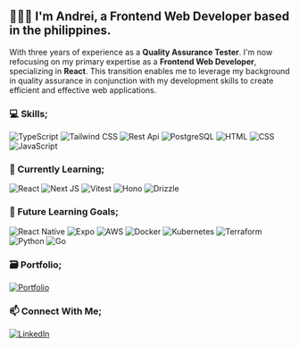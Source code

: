 ## 👨🏽‍💻 I'm Andrei, a Frontend Web Developer based in the philippines.

With three years of experience as a **Quality Assurance Tester**. I'm now refocusing on my primary expertise as a **Frontend Web Developer**, specializing in **React**. This transition enables me to leverage my background in quality assurance in conjunction with my development skills to create efficient and effective web applications.

### 💻 Skills;

![TypeScript](https://img.shields.io/badge/typescript-%23007ACC.svg?style=for-the-badge&logo=typescript&logoColor=white) ![Tailwind CSS](https://img.shields.io/badge/tailwindcss-%2338B2AC.svg?style=for-the-badge&logo=tailwind-css&logoColor=white) ![Rest Api](https://img.shields.io/badge/REST_API-gray?style=for-the-badge) ![PostgreSQL](https://img.shields.io/badge/postgresql-%23316192.svg?style=for-the-badge&logo=postgresql&logoColor=white) ![HTML](https://img.shields.io/badge/html-%23E34F26.svg?style=for-the-badge&logo=html5&logoColor=white) ![CSS](https://img.shields.io/badge/css-%231572B6.svg?style=for-the-badge&logo=css3&logoColor=white) ![JavaScript](https://img.shields.io/badge/javascript-%23323330.svg?style=for-the-badge&logo=javascript&logoColor=%23F7DF1E)

### 🌱 Currently Learning;

![React](https://img.shields.io/badge/react-%2320232a.svg?style=for-the-badge&logo=react&logoColor=%2361DAFB) ![Next JS](https://img.shields.io/badge/Next-black?style=for-the-badge&logo=next.js&logoColor=white) ![Vitest](https://img.shields.io/badge/vitest-maroon?style=for-the-badge) ![Hono](https://img.shields.io/badge/hono-orange?style=for-the-badge) ![Drizzle](https://img.shields.io/badge/drizzle_orm-olive?style=for-the-badge)

### 📌 Future Learning Goals;

![React Native](https://img.shields.io/badge/react_native-gray?style=for-the-badge) ![Expo](https://img.shields.io/badge/expo-white?style=for-the-badge) ![AWS](https://img.shields.io/badge/AWS-%23FF9900.svg?style=for-the-badge&logo=amazon-aws&logoColor=white) ![Docker](https://img.shields.io/badge/docker-%230db7ed.svg?style=for-the-badge&logo=docker&logoColor=white) ![Kubernetes](https://img.shields.io/badge/kubernetes-%23326ce5.svg?style=for-the-badge&logo=kubernetes&logoColor=white) ![Terraform](https://img.shields.io/badge/terraform-%235835CC.svg?style=for-the-badge&logo=terraform&logoColor=white) ![Python](https://img.shields.io/badge/python-3670A0?style=for-the-badge&logo=python&logoColor=ffdd54) ![Go](https://img.shields.io/badge/go-%2300ADD8.svg?style=for-the-badge&logo=go&logoColor=white)

### 🗃️ Portfolio;

[![Portfolio](https://img.shields.io/badge/Portfolio-000000?style=for-the-badge&logo=About.me&logoColor=white)](https://portfolio-sooty-omega-80.vercel.app/)

### 📫 Connect With Me;

[![LinkedIn](https://img.shields.io/badge/LinkedIn-0077B5?style=for-the-badge&logo=linkedin&logoColor=white)](https://www.linkedin.com/in/andreirabon/)
